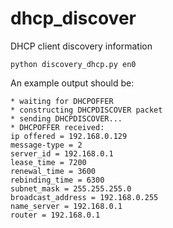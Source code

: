 # dhcp_discover
DHCP client discovery information

```
python discovery_dhcp.py en0
```

An example output should be:
```
* waiting for DHCPOFFER
* constructing DHCPDISCOVER packet
* sending DHCPDISCOVER...
* DHCPOFFER received:
ip offered = 192.168.0.129
message-type = 2
server_id = 192.168.0.1
lease_time = 7200
renewal_time = 3600
rebinding_time = 6300
subnet_mask = 255.255.255.0
broadcast_address = 192.168.0.255
name_server = 192.168.0.1
router = 192.168.0.1
```
